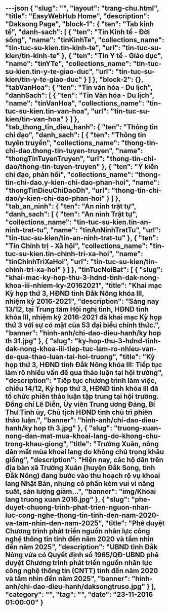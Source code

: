 ---json
{
    "slug": "",
    "layout": "trang-chu.html",
    "title": "EasyWebHub Home",
    "description": "Daksong Page",
    "block-1": {
        "ten": "Tab kinh tế",
        "danh-sach": [
            {
                "ten": "Tin Kinh tế - Đời sống",
                "name": "tinKinhTe",
                "collections_name": "tin-tuc-su-kien.tin-kinh-te",
                "url": "tin-tuc-su-kien/tin-kinh-te"
            },
            {
                "ten": "Tin Y tế - Giáo dục",
                "name": "tinYTe",
                "collections_name": "tin-tuc-su-kien.tin-y-te-giao-duc",
                "url": "tin-tuc-su-kien/tin-y-te-giao-duc"
            }
        ]
    },
    "block-2": {},
    "tabVanHoa": {
        "ten": "Tin văn hóa - Du lịch",
        "danhSach": [
            {
                "ten": "Tin Văn hóa - Du lịch",
                "name": "tinVanHoa",
                "collections_name": "tin-tuc-su-kien.tin-van-hoa",
                "url": "tin-tuc-su-kien/tin-van-hoa"
            }
        ]
    },
    "tab_thong_tin_dieu_hanh": {
        "ten": "Thông tin chỉ đạo",
        "danh_sach": [
            {
                "ten": "Thông tin tuyên truyền",
                "collections_name": "thong-tin-chi-dao.thong-tin-tuyen-truyen",
                "name": "thongTinTuyenTruyen",
                "url": "thong-tin-chi-dao/thong-tin-tuyen-truyen"
            },
            {
                "ten": "Ý kiến chỉ đạo, phản hồi",
                "collections_name": "thong-tin-chi-dao.y-kien-chi-dao-phan-hoi",
                "name": "thongTinDieuChiDaoDh",
                "url": "thong-tin-chi-dao/y-kien-chi-dao-phan-hoi"
            }
        ]
    },
    "tab_an_ninh": {
        "ten": "An ninh trật tự",
        "danh_sach": [
            {
                "ten": "An ninh Trật tự",
                "collections_name": "tin-tuc-su-kien.tin-an-ninh-trat-tu",
                "name": "tinAnNinhTratTu",
                "url": "tin-tuc-su-kien/tin-an-ninh-trat-tu"
            },
            {
                "ten": "Tin Chính trị - Xã hội",
                "collections_name": "tin-tuc-su-kien.tin-chinh-tri-xa-hoi",
                "name": "tinChinhTriXaHoi",
                "url": "tin-tuc-su-kien/tin-chinh-tri-xa-hoi"
            }
        ]
    },
    "tinTucNoiBat": [
        {
            "slug": "khai-mac-ky-hop-thu-3-hdnd-tinh-dak-nong-khoa-iii-nhiem-ky-20162021",
            "title": "Khai mạc Kỳ họp thứ 3, HĐND tỉnh Đắk Nông khóa III, nhiệm kỳ 2016-2021",
            "description": "Sáng nay 13/12, tại Trung tâm Hội nghị tỉnh, HĐND tỉnh khóa III, nhiệm kỳ 2016-2021 đã khai mạc Kỳ họp thứ 3 với sự có mặt của 53 đại biểu chính thức.",
            "banner": "hinh-anh/chi-dao-dieu-hanh/ky hop th 31.jpg"
        },
        {
            "slug": "ky-hop-thu-3-hdnd-tinh-dak-nong-khoa-iii-tiep-tuc-lam-ro-nhieu-van-de-qua-thao-luan-tai-hoi-truong",
            "title": "Kỳ họp thứ 3, HĐND tỉnh Đắk Nông khóa III: Tiếp tục làm rõ nhiều vấn đề qua thảo luận tại hội trường",
            "description": "Tiếp tục chương trình làm việc, chiều 14/12, Kỳ họp thứ 3, HĐND tỉnh khóa III đã tổ chức phiên thảo luận tập trung tại hội trường. Đồng chí Lê Diễn, Ủy viên Trung ương Đảng, Bí Thư Tỉnh ủy, Chủ tịch HĐND tỉnh chủ trì phiên thảo luận.",
            "banner": "hinh-anh/chi-dao-dieu-hanh/ky hop th 3.jpg"
        },
        {
            "slug": "truong-xuan-nong-dan-mat-mua-khoai-lang-do-khong-chu-trong-khau-giong",
            "title": "Trường Xuân, nông dân mất mùa khoai lang do không chú trọng khâu giống",
            "description": "Hiện nay, các hộ dân trên địa bàn xã Trường Xuân (huyện Đắk Song, tỉnh Đắk Nông) đang bước vào thu hoạch rộ vụ khoai lang Nhật Bản, nhưng có phần kém vui vì năng suất, sản lượng giảm...",
            "banner": "img/Khoai lang truong xuan 2016.jpg"
        },
        {
            "slug": "phe-duyet-chuong-trinh-phat-trien-nguon-nhan-luc-cong-nghe-thong-tin-tinh-den-nam-2020-va-tam-nhin-den-nam-2025",
            "title": "Phê duyệt Chương trình phát triển nguồn nhân lực công nghệ thông tin tỉnh đến năm 2020 và tầm nhìn đến năm 2025",
            "description": "UBND tỉnh Đắk Nông vừa có Quyết định số 1965/QĐ-UBND phê duyệt Chương trình phát triển nguồn nhân lực công nghệ thông tin (CNTT) tỉnh đến năm 2020 và tầm nhìn đến năm 2025",
            "banner": "hinh-anh/chi-dao-dieu-hanh/daksongtruso.jpg"
        }
    ],
    "category": "",
    "tag": "",
    "date": "23-11-2016 01:00:00"
}
---
